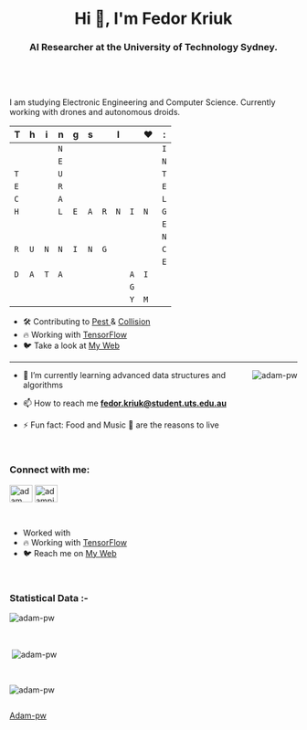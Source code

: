   <h1 align="center">Hi 👋, I'm Fedor Kriuk</h1>
<h3 align="center">AI Researcher at the University of Technology Sydney.</h3>
<br>
  <p></p>
<br>
<p>I am studying Electronic Engineering and Computer Science. Currently working with drones and autonomous droids. </p>


<table>
<thead>
<tr>
<th>T</th><th>h</th><th>i</th><th>n</th><th>g</th><th>s</th><th></th><th>I</th><th></th><th>❤️</th><th>:</th>
</tr>
</thead>
<tbody>
<tr>
<td></td><td></td><td></td><td><code>N</code></td><td></td><td></td><td></td><td></td><td></td><td></td><td><code>I</code></td>
</tr>
<tr>
<td></td><td></td><td></td><td><code>E</code></td><td></td><td></td><td></td><td></td><td></td><td></td><td><code>N</code></td>
</tr>
<tr>
<td><code>T</code></td><td></td><td></td><td><code>U</code></td><td></td><td></td><td></td><td></td><td></td><td></td><td><code>T</code></td>
</tr>
<tr>
<td><code>E</code></td><td></td><td></td><td><code>R</code></td><td></td><td></td><td></td><td></td><td></td><td></td><td><code>E</code></td>
</tr>
<tr>
<td><code>C</code></td><td></td><td></td><td><code>A</code></td><td></td><td></td><td></td><td></td><td></td><td></td><td><code>L</code></td>
</tr>
<tr>
<td><code>H</code></td><td></td><td></td><td><code>L</code></td><td><code>E</code></td><td><code>A</code></td><td><code>R</code></td><td><code>N</code></td><td><code>I</code></td><td><code>N</code></td><td><code>G</code></td>
</tr>
<tr>
<td></td><td></td><td></td><td></td><td></td><td></td><td></td><td></td><td></td><td></td><td><code>E</code></td>
</tr>
<tr>
<td></td><td></td><td></td><td></td><td></td><td></td><td></td><td></td><td></td><td></td><td><code>N</code></td>
</tr>
<tr>
<td><code>R</code></td><td><code>U</code></td><td><code>N</code></td><td><code>N</code></td><td><code>I</code></td><td><code>N</code></td><td><code>G</code></td><td></td><td></td><td></td><td><code>C</code></td>
</tr>
<tr>
<td></td><td></td><td></td><td></td><td></td><td></td><td></td><td></td><td></td><td></td><td><code>E</code></td>
</tr>
<tr>
<td><code>D</code></td><td><code>A</code></td><td><code>T</code></td><td><code>A</code></td><td></td><td></td><td></td><td></td><td><code>A</code></td><td><code>I</code></td><td></td>
</tr>
<tr>
<td></td><td></td><td></td><td></td><td></td><td></td><td></td><td></td><td><code>G</code></td><td></td><td></td>
</tr>
<tr>
<td></td><td></td><td></td><td></td><td></td><td></td><td></td><td></td><td><code>Y</code></td><td><code>M</code></td><td></td>
</tr>
</tbody>
</table>


<ul>
<li>🛠 Contributing to <a href="https://github.com/pestphp/pest"> Pest </a> &amp; <a href="https://github.com/nunomaduro/collision"> Collision </a></li>
<li>🔥 Working with <a href="https://www.tensorflow.org/"> TensorFlow </a></li>
<li>🐦 Take a look at <a href="https://fedorkriuk.com/"> My Web </a></li>
</ul>
<hr>

<p><img align="right" src="https://github.com/Adam-pw/Adam-pw/blob/main/animation_500_kxa883sd.gif" alt="adam-pw"></p>
<ul>
<li>
<p>👾 I’m currently learning advanced data structures and algorithms</p>
</li>
<li>
<p>📫 How to reach me <strong><a href="mailto:fedor.kriuk@student.uts.edu.au">fedor.kriuk@student.uts.edu.au</a></strong></p>
</li>
<li>
<p>⚡ Fun fact: Food and Music 🎵 are the reasons to live</p>
</li>
</ul>
<br>
<h3 align="left">Connect with me:</h3>
<p align="left">
  <a href="https://www.linkedin.com/in/fedorkriuk/" target="blank"><img align="center" src="https://raw.githubusercontent.com/rahuldkjain/github-profile-readme-generator/master/src/images/icons/Social/linked-in-alt.svg" alt="adam pithewan" height="30" width="40"></a>
 <a href="https://x.com/fedorkriuk" target="blank"><img align="center" src="https://raw.githubusercontent.com/rahuldkjain/github-profile-readme-generator/master/src/images/icons/Social/x.svg" alt="adampithewan" height="30" width="40"></a>
</p>
<br>

<ul>
<li> Worked with </li>
<li>🔥 Working with <a href="https://www.tensorflow.org/"> TensorFlow </a></li>
<li>🐦 Reach me on <a href="https://fedorkriuk.com/"> My Web </a></li>
</ul>

<br>
<h3>Statistical Data :-</h3>
<p><img align="center" src="https://github-readme-stats.vercel.app/api/top-langs?username=adam-pw&amp;show_icons=true&amp;locale=en&amp;bg_color=0d1117&amp;text_color=ffffff&amp;layout=compact" alt="adam-pw" bg_color="#808080/"></p>
<br>
<p>&nbsp;<img align="center" src="https://github-readme-stats.vercel.app/api?username=adam-pw&amp;show_icons=true&amp;locale=en&amp;bg_color=0d1117&amp;text_color=ffffff&amp;repo=convoychat" alt="adam-pw"></p>
<br>
<p><img align="center" src="https://github-readme-streak-stats.herokuapp.com/?user=Adam-pw&amp;theme=dark&amp;background=0d1117&amp;date_format=M%20j%5B%2C%20Y%5D" alt="adam-pw"></p>
<p align="left"> <a href="https://twitter.com/" target="blank"><img src="https://img.shields.io/twitter/follow/?logo=twitter&amp;style=for-the-badge" alt=""></a> </p>
<p><a href="https://github.com/Adam-pw">Adam-pw</a></p> 

<!---
fedorkiruk/fedorkiruk is a ✨ special ✨ repository because its `README.md` (this file) appears on your GitHub profile.
You can click the Preview link to take a look at your changes.
--->
